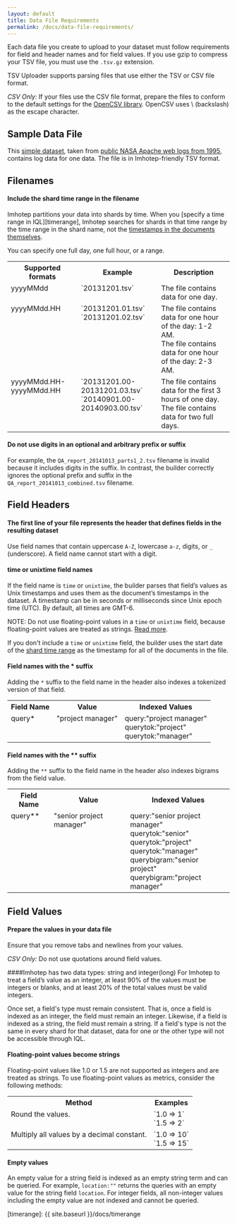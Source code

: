 ```yaml
---
layout: default
title: Data File Requirements
permalink: /docs/data-file-requirements/
---
```


Each data file you create to upload to your dataset must follow requirements for field and header names and for field values. If you use gzip to compress your TSV file, you must use the `.tsv.gz` extension.

TSV Uploader supports parsing files that use either the TSV or CSV file format. 

*CSV Only:* If your files use the CSV file format, prepare the files to conform to the default settings for the [OpenCSV library](http://opencsv.sourceforge.net/apidocs/constant-values.html#au.com.bytecode.opencsv.CSVParser.DEFAULT_STRICT_QUOTES). OpenCSV uses \ (backslash) as the escape character.

## Sample Data File
This [simple dataset](http://indeedeng.github.io/imhotep/files/19950801.tsv), taken from [public NASA Apache web logs from 1995](http://ita.ee.lbl.gov/html/contrib/NASA-HTTP.html), contains log data for one data. The file is in Imhotep-friendly TSV format.

## Filenames

#### <a name="shard-timerange"></a>Include the shard time range in the filename 
Imhotep partitions your data into shards by time. When you [specify a time range in IQL][timerange], Imhotep searches for shards in that time range by the time range in the shard name, not the [timestamps in the documents themselves](#time).

You can specify one full day, one full hour, or a range.
<table>
  <tr>
    <th>Supported formats</th>
    <th>Example</th>
    <th>Description</th>
  </tr>
  <tr>
    <td valign="top">yyyyMMdd</td>
    <td valign="top">`20131201.tsv`</td>
    <td valign="top">The file contains data for one day. </td>
  </tr>
   <tr>
    <td valign="top">yyyyMMdd.HH</td>
    <td valign="top">`20131201.01.tsv`<br>`20131201.02.tsv`</td>
    <td valign="top">The file contains data for one hour of the day: 1-2 AM.<br>The file contains data for one hour of the day: 2-3 AM.</td>
  </tr>
  <tr>
    <td valign="top">yyyyMMdd.HH-yyyyMMdd.HH</td>
    <td valign="top">`20131201.00-20131201.03.tsv`<br>`20140901.00-20140903.00.tsv`</td>
    <td valign="top">The file contains data for the first 3 hours of one day.<br>The file contains data for two full days.</td>
   </tr>
  </table>
  
#### Do not use digits in an optional and arbitrary prefix or suffix 

For example, the `QA_report_20141013_parts1_2.tsv` filename is invalid because it includes digits in the suffix. In contrast, the builder correctly ignores the optional prefix and suffix in the  `QA_report_20141013_combined.tsv` filename.

## Field Headers

#### The first line of your file represents the header that defines fields in the resulting dataset 

Use field names that contain uppercase `A-Z`, lowercase `a-z`, digits, or `_` (underscore). A field name cannot start with a digit.


#### <a name="time"></a>time or unixtime field names

If the field name is `time` or `unixtime`, the builder parses that field’s values as Unix timestamps and uses them as the document’s timestamps in the dataset. A timestamp can be in seconds or milliseconds since Unix epoch time (UTC). By default, all times are GMT-6. 

NOTE: Do not use floating-point values in a `time` or `unixtime` field, because floating-point values are treated as strings. [Read more](#floating).

If you don't include a `time` or `unixtime` field, the builder uses the start date of the [shard time range](#shard-timerange) as the timestamp for all of the documents in the file. 

#### Field names with the * suffix

Adding the `*` suffix to the field name in the header also indexes a tokenized version of that field. 


<table>
  <tr>
    <th>Field Name</th>
    <th>Value</th>
    <th>Indexed Values</th>
  </tr>
  <tr>
    <td valign="top">query*</td>
    <td valign="top">"project manager"</td>
    <td valign="top">query:"project manager"<br>querytok:"project"<br>querytok:"manager"</td>
  </tr>
 
</table>

#### Field names with the ** suffix

Adding the `**` suffix to the field name in the header also indexes bigrams from the field value. 
<table>
  <tr>
    <th>Field Name</th>
    <th>Value</th>
    <th>Indexed Values</th>
  </tr>
  <tr>
    <td valign="top">query**</td>
    <td valign="top">"senior project manager"</td>
    <td valign="top">query:"senior project manager"<br>querytok:"senior"<br>querytok:"project"<br>querytok:"manager"<br>querybigram:"senior project"<br>querybigram:"project manager"</td>
  </tr> 
</table>


## Field Values

#### Prepare the values in your data file

Ensure that you remove tabs and newlines from your values.

*CSV Only:* Do not use quotations around field values. 

####Imhotep has two data types: string and integer(long)
For Imhotep to treat a field’s value as an integer, at least 90% of the values must be integers or blanks, and at least 20% of the total values must be valid integers.

Once set, a field's type must remain consistent. That is, once a field is indexed as an integer, the field must remain an integer. Likewise, if a field is indexed as a string, the field must remain a string. If a field's type is not the same in every shard for that dataset, data for one or the other type will not be accessible through IQL.

#### <a name="floating"></a>Floating-point values become strings

Floating-point values like 1.0 or 1.5 are not supported as integers and are treated as strings. To use floating-point values as metrics, consider the following methods:
<table>
  <tr>
    <th>Method</th>
    <th>Examples</th>
  </tr>
  <tr>
    <td valign="top">Round the values.</td>
    <td valign="top">`1.0 => 1`<br>`1.5 => 2`</td>
   </tr> 
  <tr>
    <td valign="top">Multiply all values by a decimal constant.</td>
    <td valign="top">`1.0 => 10`<br>`1.5 => 15`</td>
   </tr> 
</table>

#### Empty values

An empty value for a string field is indexed as an empty string term and can be queried. For example, `location:""` returns the queries with an empty value for the string field `location`. For integer fields, all non-integer values including the empty value are not indexed and cannot be queried.

[timerange]: {{ site.baseurl }}/docs/timerange
